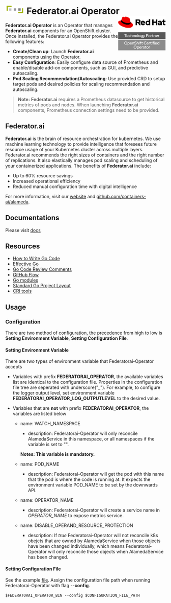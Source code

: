 
# <a href="https://github.com/containers-ai/federatorai-operator"><img src="./logo.png" width=60/></a> Federator.ai Operator<a href="https://access.redhat.com/containers/?tab=overview#/registry.connect.redhat.com/prophetstor/federatorai-operator"><img src="./rhcert.png" align="right" width=150/></a>

**Federator.ai Operator** is an Operator that manages **Federator.ai** components for an OpenShift cluster. Once installed, the Federator.ai Operator provides the following features:
- **Create/Clean up**: Launch **Federator.ai** components using the Operator.
- **Easy Configuration**: Easily configure data source of Prometheus and enable/disable add-on components, such as GUI, and predictive autoscaling.
- **Pod Scaling Recommendation/Autoscaling**: Use provided CRD to setup target pods and desired policies for scaling recommendation and autoscaling.

> **Note:** **Federator.ai** requires a Prometheus datasource to get historical metrics of pods and nodes. When launching **Federator.ai** components, Prometheus connection settings need to be provided.

## Federator.ai

**Federator.ai** is the brain of resource orchestration for kubernetes. We use machine learning technology to provide intelligence that foresees future resource usage of your Kubernetes cluster across multiple layers. Federator.ai recommends the right sizes of containers and the right number of replications. It also elastically manages pod scaling and scheduling of your containerized applications. The benefits of **Federator.ai** include:
- Up to 60% resource savings
- Increased operational efficiency
- Reduced manual configuration time with digital intelligence

For more information, visit our [website](https://www.prophetstor.com/federator-ai/federator-ai-for-openshift/) and [github.com/containers-ai/alameda](https://github.com/containers-ai/alameda).

## Documentations
Please visit [docs](./docs/)

## Resources

* [How to Write Go Code](https://golang.org/doc/code.html)
* [Effective Go](https://golang.org/doc/effective_go.html)
* [Go Code Review Comments](https://github.com/golang/go/wiki/CodeReviewComments)
* [GitHub Flow](https://guides.github.com/introduction/flow/)
* [Go modules](https://github.com/golang/go/wiki/Modules)
* [Standard Go Project Layout](https://github.com/golang-standards/project-layout)
* [CRI tools](https://github.com/kubernetes-sigs/cri-tools)

## Usage

### Configuration

There are two method of configuration, the precedence from high to low is **Setting Environment Variable**, **Setting Configuration File**.

#### Setting Environment Variable

There are two types of environment variable that Federatorai-Operator accepts

* Variables with prefix **FEDERATORAI_OPERATOR**, the available variables list are identical to the configuration file. Properties in the configuration file tree are seperated with underscore("_"). For example, to configure the logger output level, set environment variable **FEDERATORAI_OPERATOR_LOG_OUTPUTLEVEL** to the desired value.

* Variables that are **not** with prefix **FEDERATORAI_OPERATOR**, the variables are listed below
  * name: WATCH_NAMESPACE
    * description: Federatorai-Operator will only reconcile AlamedaService in this namespace, or all namespaces if the variable is set to "".

    **Notes: This variable is mandatory.**
    
  * name: POD_NAME
    * description: Federatorai-Operator will get the pod with this name that the pod is where the code is running at. It expects the environment variable POD_NAME to be set by the downwards API.
  * name: OPERATOR_NAME
    * description: Federatorai-Operator will create a service name in _OPERATOR_NAME_ to expose metrics service.  
  * name: DISABLE_OPERAND_RESOURCE_PROTECTION
    * description: If _true_ Federatorai-Operator will not reconcile k8s obejcts that are owned by AlamedaService when those objects have been changed individually, which means Federatorai-Operator will only reconcile those objects when AlamedaService has been changed.  

#### Setting Configuration File

See the example [file](./etc/operator.yml). Assign the configuration file path when running Federatorai-Operator with flag **--config**.
```
$FEDERATORAI_OPERATOR_BIN --config $CONFIGURATION_FILE_PATH
```